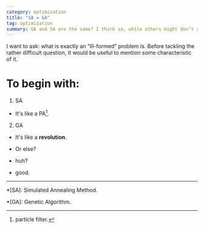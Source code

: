 ```yaml
---
category: optimization
title: "SA = GA"
tag: optimization
summary: GA and SA are the same? I think so, while others might don’t agree. This equivalence hypothesis is my current research topic.
---
```


I want to ask: what is exactly an “Ill-formed” problem is. Before tackling the rather difficult question, It would be useful to mention some characteristic of it.  

# To begin with: #

1. SA

- It's like a PA[^pa].

2. GA

- It's like a **revolution**.

- Or else?

* huh?

- good.

----

[^pa]: particle filter.

*[SA]: Simulated Annealing Method.

*[GA]: Genetic Algorithm.
